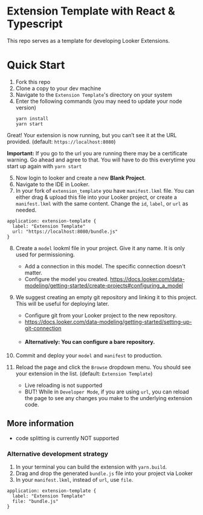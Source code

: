 # Extension Template with React & Typescript

This repo serves as a template for developing Looker Extensions.

# Quick Start

1. Fork this repo
2. Clone a copy to your dev machine
3. Navigate to the `Extension Template`'s directory on your system
4. Enter the following commands (you may need to update your node version)
    ```
    yarn install
    yarn start
    ```

Great! Your extension is now running, but you can’t see it at the URL provided.
(default: `https://localhost:8080`)


__Important:__ If you go to the url you are running there may be a certificate warning. Go ahead and agree to that.
You will have to do this everytime you start up again with `yarn start`


5. Now login to looker and create a new __Blank Project__.
6. Navigate to the IDE in Looker.
7. In your fork of `extension_template` you have `manifest.lkml` file. You can either drag & upload this file into your Looker project, or create a `manifest.lkml` with the same content. Change the `id`, `label`, or `url` as needed.
 
```
application: extension-template {
  label: "Extension Template"
  url: "https://localhost:8080/bundle.js"
}
```

8. Create a `model` lookml file in your project. Give it any name. It is only used for permissioning.
    - Add a connection in this model. The specific connection doesn't matter.
    - Configure the model you created. https://docs.looker.com/data-modeling/getting-started/create-projects#configuring_a_model
  
9. We suggest creating an empty git repository and linking it to this project. This will be useful for deploying later.
    - Configure git from your Looker project to the new repository.
    - https://docs.looker.com/data-modeling/getting-started/setting-up-git-connection
    - #### Alternatively: You can configure a bare repository.

10. Commit and deploy your `model` and `manifest` to production.
11. Reload the page and click the `Browse` dropdown menu. You should see your extension in the list. (default: `Extension Template`)
    - Live reloading is not supported
    - BUT! While in `Developer Mode`, if you are using `url`, you can reload the page to see any changes you make to the underlying extension code.



## More information
 - code splitting is currently NOT supported


### Alternative development strategy
1. In your terminal you can build the extension with `yarn.build`.
2. Drag and drop the generated `bundle.js` file into your project via Looker
3. In your `manifest.lkml`, instead of `url`, use `file`.
```
application: extension-template {
  label: "Extension Template"
  file: "bundle.js"
}
```
